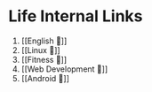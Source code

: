 # Life Internal Links

1. [[English 🔗]]
2. [[Linux 🔗]]
3. [[Fitness 🔗]]
4. [[Web Development 🔗]]
5. [[Android 🔗]]
